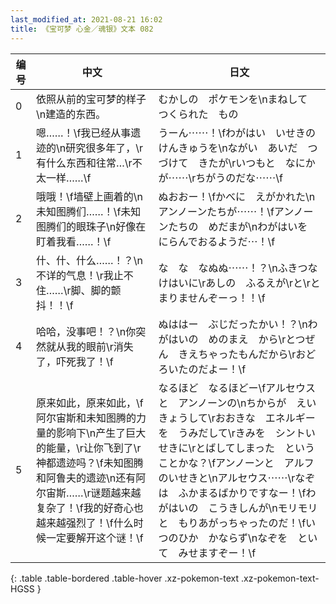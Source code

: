 ```yaml
---
last_modified_at: 2021-08-21 16:02
title: 《宝可梦 心金／魂银》文本 082
---
```

| 编号 | 中文 | 日文 |
| ---- | ---- | ---- |
| 0 | 依照从前的宝可梦的样子\n建造的东西。 | むかしの　ポケモンを\nまねして　つくられた　もの |
| 1 | 嗯……！\f我已经从事遗迹的\n研究很多年了，\r有什么东西和往常…\r不太一样……\f | うーん⋯⋯！\fわがはい　いせきの　けんきゅうを\nながい　あいだ　つづけて　きたが\rいつもと　なにかが⋯⋯\rちがうのだな⋯⋯\f |
| 2 | 哦哦！\f墙壁上画着的\n未知图腾们……！\f未知图腾们的眼珠子\n好像在盯着我看……！\f | ぬおおー！\fかべに　えがかれた\nアンノーンたちが⋯⋯！\fアンノーンたちの　めだまが\nわがはいを　にらんでおるようだ⋯！\f |
| 3 | 什、什、什么……！？\n不详的气息！\r我止不住……\r脚、脚的颤抖！！\f | な　な　なぬぬ⋯⋯！？\nふきつな　けはいに\rあしの　ふるえが\rと\rとまりませんぞーっ！！\f |
| 4 | 哈哈，没事吧！？\n你突然就从我的眼前\r消失了，吓死我了！\f | ぬははー　ぶじだったかい！？\nわがはいの　めのまえ　から\rとつぜん　きえちゃったもんだから\rおどろいたのだよー！\f |
| 5 | 原来如此，原来如此，\f阿尔宙斯和未知图腾的力量的影响下\n产生了巨大的能量，\r让你飞到了\r神都遗迹吗？\f未知图腾和阿鲁夫的遗迹\n还有阿尔宙斯……\r谜题越来越复杂了！\f我的好奇心也越来越强烈了！\f什么时候一定要解开这个谜！\f | なるほど　なるほどー\fアルセウスと　アンノーンの\nちからが　えいきょうして\rおおきな　エネルギーを　うみだして\rきみを　シントいせきに\rとばしてしまった　ということかな？\fアンノーンと　アルフのいせきと\nアルセウス⋯⋯\rなぞは　ふかまるばかりですなー！\fわがはいの　こうきしんが\nモリモリと　もりあがっちゃったのだ！\fいつのひか　かならず\nなぞを　といて　みせますぞー！\f |
{: .table .table-bordered .table-hover .xz-pokemon-text .xz-pokemon-text-HGSS }